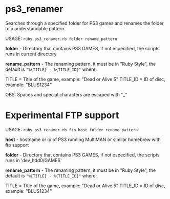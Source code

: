 ps3_renamer
===========

Searches through a specified folder for PS3 games and renames the folder to a understandable pattern.


USAGE:
  `ruby ps3_renamer.rb folder rename_pattern`

  **folder**    - Directory that contains PS3 GAMES, if not especified, the scripts runs in current directory

  **rename_pattern**   - The renaming pattern, it must be in "Ruby Style", the default is `"%{TITLE} - %{TITLE_ID}"` where:

  TITLE     = Title of the game, example: "Dead or Alive 5"
  TITLE_ID  = ID of disc, example: "BLUS1234"

  OBS: Spaces and special characters are escaped with "_"

# Experimental FTP support

USAGE:
  `ruby ps3_renamer.rb ftp host folder rename_pattern`

  **host**    - hostname or ip of PS3 running MultiMAN or similar homebrew with ftp support

  **folder**    - Directory that contains PS3 GAMES, if not especified, the scripts runs in 'dev_hdd0/GAMES'

  **rename_pattern**   - The renaming pattern, it must be in "Ruby Style", the default is `"%{TITLE} - %{TITLE_ID}"` where:

  TITLE     = Title of the game, example: "Dead or Alive 5"
  TITLE_ID  = ID of disc, example: "BLUS1234"
